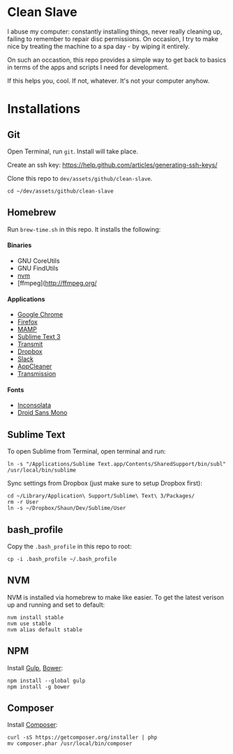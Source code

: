 # Clean Slave

I abuse my computer: constantly installing things, never really cleaning up, failing
to remember to repair disc permissions. On occasion, I try to make nice by treating
the machine to a spa day - by wiping it entirely.

On such an occastion, this repo provides a simple way to get back to basics in terms
of the apps and scripts I need for development.

If this helps you, cool. If not, whatever. It's not your computer anyhow.

# Installations

## Git

Open Terminal, run `git`. Install will take place.

Create an ssh key: https://help.github.com/articles/generating-ssh-keys/

Clone this repo to `dev/assets/github/clean-slave`.
```
cd ~/dev/assets/github/clean-slave
```


## Homebrew

Run `brew-time.sh` in this repo. It installs the following:

#### Binaries
- GNU CoreUtils
- GNU FindUtils
- [nvm](https://github.com/creationix/nvm)
- [ffmpeg](http://ffmpeg.org/

#### Applications
- [Google Chrome](https://www.google.com/chrome/browser/desktop/)
- [Firefox](https://www.mozilla.org/en-US/firefox)
- [MAMP](https://www.mamp.info/en/)
- [Sublime Text 3](http://www.sublimetext.com/)
- [Transmit](https://panic.com/transmit/)
- [Dropbox](https://www.dropbox.com/)
- [Slack](https://slack.com/)
- [AppCleaner](http://www.freemacsoft.net/appcleaner/)
- [Transmission](http://www.transmissionbt.com/)

#### Fonts
- [Inconsolata](http://www.levien.com/type/myfonts/inconsolata.html)
- [Droid Sans Mono](https://www.google.com/fonts/specimen/Droid+Sans+Mono)

## Sublime Text
To open Sublime from Terminal, open terminal and run:
```
ln -s "/Applications/Sublime Text.app/Contents/SharedSupport/bin/subl" /usr/local/bin/sublime
```

Sync settings from Dropbox (just make sure to setup Dropbox first):
```
cd ~/Library/Application\ Support/Sublime\ Text\ 3/Packages/
rm -r User
ln -s ~/Dropbox/Shaun/Dev/Sublime/User
```


## bash_profile
Copy the `.bash_profile` in this repo to root:

```
cp -i .bash_profile ~/.bash_profile
```

## NVM
NVM is installed via homebrew to make like easier. To get the latest verison up and running and set to default:
```
nvm install stable
nvm use stable
nvm alias default stable
```

## NPM
Install [Gulp](http://gulpjs.com/), [Bower](http://bower.io/):
```
npm install --global gulp
npm install -g bower
```

## Composer
Install [Composer](https://getcomposer.org):
```
curl -sS https://getcomposer.org/installer | php
mv composer.phar /usr/local/bin/composer
```








